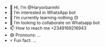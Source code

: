 - 👋 Hi, I’m @Haryorbarmhi
- 👀 I’m interested in WhatsApp bot 
- 🌱 I’m currently learning nothing 😓
- 💞️ I’m looking to collaborate on Whatsapp bot
- 📫 How to reach me +2349169216943
- 😄 Pronouns: ...
- ⚡ Fun fact: ...
  
<!---
Haryorbarmhi/Haryorbarmhi is a ✨ special ✨ repository because its `README.md` (this file) appears on your GitHub profile.
You can click the Preview link to take a look at your changes.
--->
